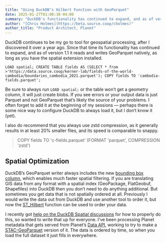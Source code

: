 ```yaml
---
title: "Using DuckDB’s Hilbert Function with GeoParquet"
date: 2025-01-27T01:00:38-04:00
summary: "DuckDB's functionality has continued to expand, and as of version 1.1 it reads and writes GeoParquet natively, as long as you have the spatial extension installed."
author: "[Chris Holmes](https://beta.source.coop/cholmes)"
author_title: "Product Architect, Planet" 
---
```


DuckDB continues to be my go to tool for geospatial processing, after I discovered it over a year ago. Since that time its functionality has continued to expand, and as of version 1.1 it reads and writes GeoParquet natively, as long as you have the spatial extension installed.

``LOAD spatial;
CREATE TABLE fields AS
 (SELECT * from >'https://data.source.coop/kerner-lab/fields-of-the-world-cambodia/boundaries_cambodia_2021.parquet');
COPY fields TO 'cambodia-fields.parquet';``

Be sure to always run ``LOAD spatial;`` or the table won’t get a geometry column, it will just create blobs. If you see errors or your output data is just Parquet and not GeoParquet that’s likely the source of your problems. I often forget to add it at the beginning of my sessions — perhaps there is some nice way to configure DuckDB to always load it, but I don’t know it (yet).

I also do recommend that you always use zstd compression, as it generally results in at least 20% smaller files, and its speed is comparable to snappy.

> COPY fields TO 'c-fields.parquet' (FORMAT 'parquet', COMPRESSION 'zstd')

## Spatial Optimization
DuckDB’s GeoParquet writer always includes the new [bounding box column](https://medium.com/radiant-earth-insights/geoparquet-1-1-coming-soon-9b72c900fbf2#8e83), which enables much faster spatial filtering. If you are translating GIS data from any format with a spatial index (GeoPackage, FlatGeobuf, Shapefiles) into DuckDB then you don’t need to do anything additional. But sometimes you get data that is not spatially ordered at all. Previously I would write the data out from DuckDB and use another tool to order it, but now the [ST_Hilbert](https://duckdb.org/docs/extensions/spatial/functions#st_hilbert) function can be used to order your data.

I recently got [help on the DuckDB Spatial discussions](https://github.com/duckdb/duckdb-spatial/discussions/419) for how to properly do this, so wanted to write that up for everyone. I’ve been processing Planet metadata that gets served from Planet’s [Data API](https://developers.planet.com/docs/apis/data/), working to try to make a [STAC-GeoParquet](https://github.com/stac-utils/stac-geoparquet/blob/main/spec/stac-geoparquet-spec.md) version of it. The data is ordered by time, so when you load the full dataset it just fills in everywhere.

